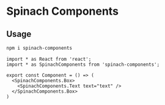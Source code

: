 # Spinach Components

## Usage

```bash
npm i spinach-components
```

```tsx
import * as React from 'react';
import * as SpinachComponents from 'spinach-components';

export const Component = () => (
  <SpinachComponents.Box>
    <SpinachComponents.Text text="text" />
  </SpinachComponents.Box>
)
```